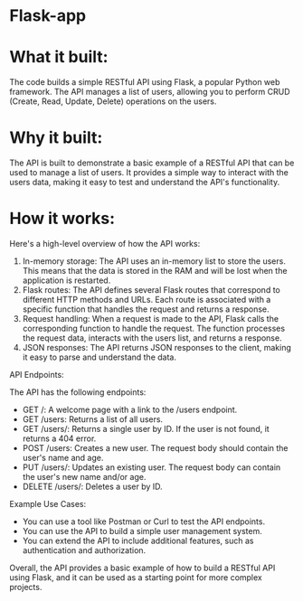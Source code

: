 # Flask-app
# What it built:

The code builds a simple RESTful API using Flask, a popular Python web framework. The API manages a list of users, allowing you to perform CRUD (Create, Read, Update, Delete) operations on the users.

# Why it built:

The API is built to demonstrate a basic example of a RESTful API that can be used to manage a list of users. It provides a simple way to interact with the users data, making it easy to test and understand the API's functionality.

# How it works:

Here's a high-level overview of how the API works:

1. In-memory storage: The API uses an in-memory list to store the users. This means that the data is stored in the RAM and will be lost when the application is restarted.
2. Flask routes: The API defines several Flask routes that correspond to different HTTP methods and URLs. Each route is associated with a specific function that handles the request and returns a response.
3. Request handling: When a request is made to the API, Flask calls the corresponding function to handle the request. The function processes the request data, interacts with the users list, and returns a response.
4. JSON responses: The API returns JSON responses to the client, making it easy to parse and understand the data.

API Endpoints:

The API has the following endpoints:

- GET /: A welcome page with a link to the /users endpoint.
- GET /users: Returns a list of all users.
- GET /users/: Returns a single user by ID. If the user is not found, it returns a 404 error.
- POST /users: Creates a new user. The request body should contain the user's name and age.
- PUT /users/: Updates an existing user. The request body can contain the user's new name and/or age.
- DELETE /users/: Deletes a user by ID.

Example Use Cases:

- You can use a tool like Postman or Curl to test the API endpoints.
- You can use the API to build a simple user management system.
- You can extend the API to include additional features, such as authentication and authorization.

Overall, the API provides a basic example of how to build a RESTful API using Flask, and it can be used as a starting point for more complex projects.
